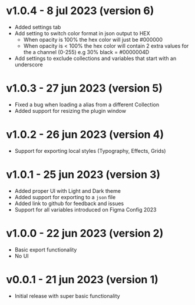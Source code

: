 # v1.0.4 - 8 jul 2023 (version 6)

- Added settings tab
- Add setting to switch color format in json output to HEX
  - When opacity is 100% the hex color will just be #000000
  - When opacity is < 100% the hex color will contain 2 extra values for the a channel (0-255) e.g 30% black = #0000004D
- Add settings to exclude collections and variables that start with an underscore

# v1.0.3 - 27 jun 2023 (version 5)

- Fixed a bug when loading a alias from a different Collection
- Added support for resizing the plugin window

# v1.0.2 - 26 jun 2023 (version 4)

- Support for exporting local styles (Typography, Effects, Grids)

# v1.0.1 - 25 jun 2023 (version 3)

- Added proper UI with Light and Dark theme
- Added support for exporting to a `json` file
- Added link to github for feedback and issues
- Support for all variables introduced on Figma Config 2023

# v1.0.0 - 22 jun 2023 (version 2)

- Basic export functionality
- No UI

# v0.0.1 - 21 jun 2023 (version 1)

- Initial release with super basic functionality
